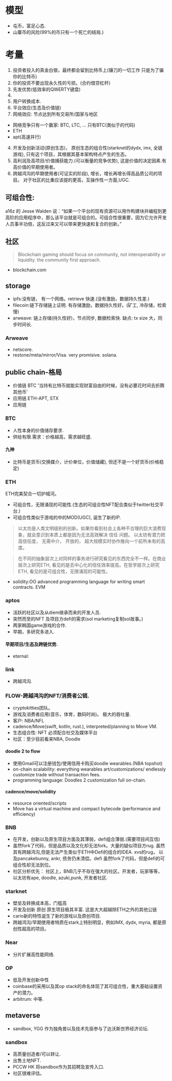 
# 模型
- 屯币，富足心态.
- 山寨币的风险(99%的币只有一个死亡的结局.)
# 考量
1. 投资者投入的真金白银，最终都会留到比特币上(镰刀的一切工作 只是为了骗你的比特币)
1. 你的投资不要出现永久性的亏损。(合约借贷杠杆)
1. 先发优势(低效率的QWERTY键盘)
1. 
1. 用户转换成本.
2. 平台效应(生态及价值链)
3. 网络效应: 节点达到所有交易所/国家与地区
  - 网络竞争只有一个赢家: BTC, LTC, ... 只有BTC(类似于的代码)
  - ETH
  - apt(高速并行)

4. 开发及创新活动(原创生态)， 原创生态的组合性(starknet的dydx, imx, 全链游戏), 只有这个项目，其根据其基本架构特点产生的生态。
5. 高利润及高项目/价值捕获能力.(可以衡量的竞争优势), 这是价值的决定因素.有高价值的早期使用者。
6. 跨越鸿沟的早期使用者(可证实的阶段), 增长，增长再增长得高品质公司的项目。
对于社区的比重应该提的更高，互操作性一方面,UGC.
## 可组合性:
a16z 的 Jesse Walden 说：“如果一个平台的现有资源可以用作构建块并编程到更高阶的应用程序中，那么该平台就是可组合的。可组合性很重要，因为它允许开发人员事半功倍，这反过来又可以带来更快速和复合的创新。” 
## 社区
> Blockchain gaming should focus on community, not interoperability or liquidity.
> the community first approach.

- blockchain.com
## storage
- ipfs:没有链， 有一个网络。retrieve 快速.(没有激励，数据持久性差.)
- filecoin:链下存储链上证明. 有存储激励，数据持久性好。(矿工, 冷存储，检索慢)
- arweave: 链上存储(持久性好)，节点同步, 数据检索快. 缺点: tx size 大，同步时间长.
### Arweave
- netscore.
- restone/meta/mirror/Visa. very promisive. solana.

## public chain-格局
- 价值链 BTC '当持有比特币就能实现财富自由的时候，没有必要花时间去折腾其他币'
- 应用链.ETH-APT, STX
- 应用链

### BTC
- 人性本身的价值储存要求.
- 供给有限.需求：价格越高，需求越旺盛.
#### 九神
- 比特币是货币(交换媒介，计价单位，价值储藏), 但还不是一个好货币(价格稳定)
### ETH
ETH完美契合一切护城河。
- 可组合性，无限涌现的可能性.(生态的可组合性NFT配合类似于twitter社交平台.)
- 可组合性类似于游戏的中的MOD(UGC), 诞生了新的IP.
> 以太坊是人类文明级别的创新。如果你看到社会上各种不合理的巨大浪费现象，就会意识到本质上都是因为无法高效解决 信任 问题。 以太坊有潜力把 高信任度， 无需中介， 开放的， 超大规模实时协作推向一个前所未有的高度。

> 在不同的抽象层次上对同样的事务进行研究看见的东西完全不一样。在商业层次上研究ETH, 看见的是去中心化的信任效率提高。在哲学层次上研究ETH, 看见的是可组合性，无限涌现的可能性。

- solidity:OO advanced programming language for writing smart contracts. EVM

### aptos
- 活跃的社区以及从diem继承而来的开发人员.
- 突然而至的NFT 及项目方defi的需求(sol marketing复制sol故事。)
- 两家韩国game游戏的合作.
- 早期，多研究多进入.
#### 早期项目/生态及跨链优势.
  - eternal: 
### link
- 跨越鸿沟.

### FLOW-跨越鸿沟的NFT/消费者公链.
- cryptokitties团队。
- 游戏及消费者应用(音乐，体育，数码时尚)。 极大的吞吐量.
- 客户: NBA/NFL
- cadence/Move(swift, kotlin, rust.), interpreted/planning to Move VM.
- 生态组合性: NFT 必须配合社交及媒体平台
- 社区：至少目前看来NBA, Doodle
#### doodle 2 to flow
- 使用Gmail可以注册钱包/使用信用卡购买doodle wearables.(NBA topshot)
- on-chain scalability: everything wearables art/customizations/ endlessly customize trade without transaction fees.
- programming language: Doodles 2 customization full on-chain.

#### cadence/move/solidity
- resource oriented/scripts
- Move has a virtual machine and compact bytecode (performance and efficiency)

### BNB
- 在开发，创新以及原生项目方面及其薄弱，defi组合薄弱.(需要项目间互信)
- 虽然fork了代码，但是品质以及文化却无法fork。大量的疑似项目方rug. 虽然其有跨越鸿沟,但是无法产生类似于ETH中Defi的组合的IDEA. xvs的rug， 以及pancakebunny, ankr, 债务仍未清偿。defi 虽然fork了代码，但是defi的可组合性却无法到位。
- 社区分析优先： 社区上，BNB几乎不存在强大的社区。开发者，玩家等等，以太坊有ape, doodle, azuki,punk, 开发者社区.
### starknet
- 壁垒及转换成本高，门槛高
- 开发及创新 原创 原生项目极其丰富. 这是大大超越除ETH之外的其他公链
- cario新的特性诞生了新的游戏以及原创项目.
- 跨越鸿沟/早期使用者特质在stark上特别明显，例如IMX, dydx, myria, 都是原创性超高的项目。
### Near
- 分片扩展高性能网络.
### OP
- 低及开发创新中性
- coinbase的采用以及其op stack的命名体现了其可组合性，重大基础设置资产的潜力。
- arbitrum: 中等.

## metaverse
- sandbox, YGG 作为独角兽以及技术先驱参与了达沃斯世界经济论坛.
### sandbox
- 高质量创造者/可以转让.
- 出售土地NFT.
- PCCW HK 将sandbox作为其招聘及宣传入口.
- 社区很难评估。